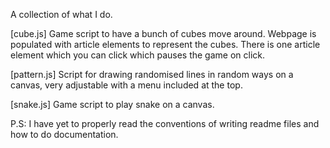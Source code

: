 A collection of what I do.

[cube.js]
Game script to have a bunch of cubes move around. Webpage is populated with article elements to represent the cubes.
There is one article element which you can click which pauses the game on click.

[pattern.js]
Script for drawing randomised lines in random ways on a canvas, very adjustable with a menu included at the top.

[snake.js]
Game script to play snake on a canvas.

P.S: I have yet to properly read the conventions of writing readme files and how to do documentation.
